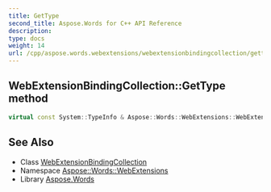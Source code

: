 ```yaml
---
title: GetType
second_title: Aspose.Words for C++ API Reference
description: 
type: docs
weight: 14
url: /cpp/aspose.words.webextensions/webextensionbindingcollection/gettype/
---
```

## WebExtensionBindingCollection::GetType method




```cpp
virtual const System::TypeInfo & Aspose::Words::WebExtensions::WebExtensionBindingCollection::GetType() const override
```

## See Also

* Class [WebExtensionBindingCollection](../)
* Namespace [Aspose::Words::WebExtensions](../../)
* Library [Aspose.Words](../../../)
